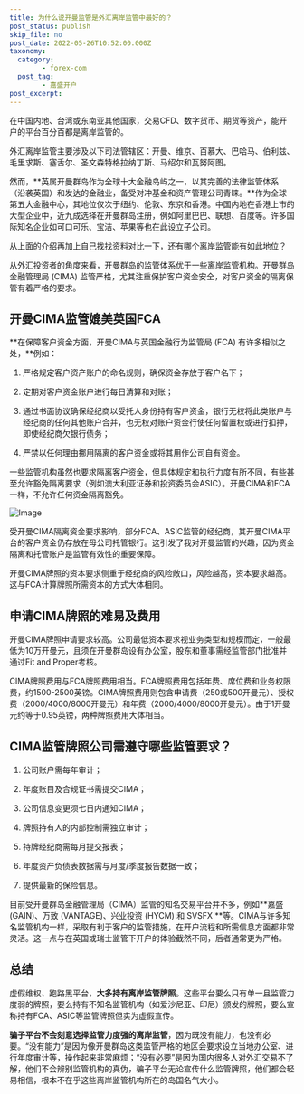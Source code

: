 ```yaml
---
title: 为什么说开曼监管是外汇离岸监管中最好的？
post_status: publish
skip_file: no
post_date: 2022-05-26T10:52:00.000Z
taxonomy:
  category:
        - forex-com
  post_tag:
        - 嘉盛开户
post_excerpt: 
---
```

在中国内地、台湾或东南亚其他国家，交易CFD、数字货币、期货等资产，能开户的平台百分百都是离岸监管的。

外汇离岸监管主要涉及以下司法管辖区：开曼、维京、百慕大、巴哈马、伯利兹、毛里求斯、塞舌尔、圣文森特格拉纳丁斯、马绍尔和瓦努阿图。

然而，**英属开曼群岛作为全球十大金融岛屿之一，以其完善的法律监管体系（沿袭英国）和发达的金融业，备受对冲基金和资产管理公司青睐。**作为全球第五大金融中心，其地位仅次于纽约、伦敦、东京和香港。中国内地在香港上市的大型企业中，近九成选择在开曼群岛注册，例如阿里巴巴、联想、百度等。许多国际知名企业如可口可乐、宝洁、苹果等也在此设立子公司。

从上面的介绍再加上自己找找资料对比一下，还有哪个离岸监管能有如此地位？

从外汇投资者的角度来看，开曼群岛的监管体系优于一些离岸监管机构。开曼群岛金融管理局 (CIMA) 监管严格，尤其注重保护客户资金安全，对客户资金的隔离保管有着严格的要求。

## 开曼CIMA监管媲美英国FCA

**在保障客户资金方面，开曼CIMA与英国金融行为监管局 (FCA) 有许多相似之处，**例如：

1. 严格规定客户资产账户的命名规则，确保资金存放于客户名下；

1. 定期对客户资金账户进行每日清算和对账；

1. 通过书面协议确保经纪商以受托人身份持有客户资金，银行无权将此类账户与经纪商的任何其他账户合并，也无权对账户资金行使任何留置权或进行扣押，即使经纪商欠银行债务；

1. 严禁以任何理由挪用隔离的客户资金或将其用作公司自有资金。

一些监管机构虽然也要求隔离客户资金，但具体规定和执行力度有所不同，有些甚至允许豁免隔离要求（例如澳大利亚证券和投资委员会ASIC）。开曼CIMA和FCA一样，不允许任何资金隔离豁免。

![Image](https://prod-files-secure.s3.us-west-2.amazonaws.com/39ed1227-6d7d-4570-be36-9ccd4a2c4241/bd849744-3fcb-4a37-8312-357962c8f065/image.png?X-Amz-Algorithm=AWS4-HMAC-SHA256&X-Amz-Content-Sha256=UNSIGNED-PAYLOAD&X-Amz-Credential=ASIAZI2LB4665LGZRGVV%2F20250723%2Fus-west-2%2Fs3%2Faws4_request&X-Amz-Date=20250723T221359Z&X-Amz-Expires=3600&X-Amz-Security-Token=IQoJb3JpZ2luX2VjEPT%2F%2F%2F%2F%2F%2F%2F%2F%2F%2FwEaCXVzLXdlc3QtMiJIMEYCIQDlFTgmBoXNWg4bng3uu7e3%2BpFB7L3vm7BA3hMmM06r5gIhAP5Gh2GTF6ExN%2BUtIaNaY0d1TwU5kgMy0MwR5IiDT6oYKv8DCB0QABoMNjM3NDIzMTgzODA1IgyVLft%2FLwIkf4DbrSAq3AOR4ID1VqdVLDUClRSlpqYAWn4g0eLcojT425XO8jN1y18flAzQFw6FrSohhS4vGP0Bx6iahu6X9Yt8fYwPz0xs%2FE%2BZaPNd8KeX8dwaEl0HpbYdJHQZTPtTHyV1J8CvBnfCzk%2FOD8MI6R2Bjhz6JudQfqiH0uBiA%2F5cL7YvINV%2FEvQXKNzg29pDZmm4igV31fg3ePhYN5aMLVWq5VeQITBmnyCVUIJgwp9W0emhS%2B6C1eq3eW64n8uy7UiLxuzNoRm%2FoRYro4WcVY%2Fjoqban6gGF1q9LzZFOxDJicZyy3c0Shw2pqJk2AezpJGBR8%2F2BWGNhyLzHOM5L5H60bRF%2F8m7sl9hQJSTJeH51GdCH49BPOrJ%2BCpOmpAcWHVATl%2BIjIxEUpk8W24Z8soAT3EaSmnb5T8Qrxc8zOJC9Td3bRvIAjA7YhwYULuKHsBlTKqvc%2FEOApRjTTCdygquBS%2BONEnPJPAOjdUcWClaFvrV0oPWnkpSDQXtyrPy0B5yYFj0rbA4nqxU%2FWAL44hex63qr82dNw8y6LOJWlJaDoEDRELlrjFddmao4rRgFAIbtAckYr0eT6%2BWiZfDzxXl1m%2B8AzVMXMvMNWXBRsHuD%2BoWN0tPk0MaRQYnII2chynH7jC9gYXEBjqkAWshWB9kGawduhpPqQAqlSa7XHcLWHLMEagYaGetaAfM6aSCzv9exSxMW%2FlfoNpsQWZYWcF%2BXsqNjp0W0J4lK9w0%2BDzM63VXg%2Bzyj%2Fiamy9FK7z5Y1aR9SsYdG5KEmC6BKNQMb6Tz6g2JmUJ%2FI0ZEu3Zbvpx15LLKVTdJBo1dVSyjz793J9YTiFLdwZ%2FNuQ%2BxTfpBnpExhifBQqFQDbWANKPSo65&X-Amz-Signature=4407c6cf1cd7c2186b213ed29adcbd55b72d48f202c1dffd9022cf4046eafdf1&X-Amz-SignedHeaders=host&x-amz-checksum-mode=ENABLED&x-id=GetObject)

受开曼CIMA隔离资金要求影响，部分FCA、ASIC监管的经纪商，其开曼CIMA平台的客户资金仍存放在母公司托管银行。这引发了我对开曼监管的兴趣，因为资金隔离和托管账户是监管有效性的重要保障。

开曼CIMA牌照的资本要求侧重于经纪商的风险敞口，风险越高，资本要求越高。这与FCA计算牌照所需资本的方式大体相同。

## **申请CIMA牌照的难易及费用**

开曼CIMA牌照申请要求较高。公司最低资本要求视业务类型和规模而定，一般最低为10万开曼元，且须在开曼群岛设有办公室，股东和董事需经监管部门批准并通过Fit and Proper考核。

CIMA牌照费用与FCA牌照费用相当。FCA牌照费用包括年费、席位费和业务权限费，约1500-2500英镑。CIMA牌照费用则包含申请费（250或500开曼元）、授权费（2000/4000/8000开曼元）和年费（2000/4000/8000开曼元）。由于1开曼元约等于0.95英镑，两种牌照费用大体相当。

## CIMA监管牌照公司需遵守哪些监管要求？

1. 公司账户需每年审计；

1. 年度账目及合规证书需提交CIMA；

1. 公司信息变更须七日内通知CIMA；

1. 牌照持有人的内部控制需独立审计；

1. 持牌经纪商需每月提交报表；

1. 年度资产负债表数据需与月度/季度报告数据一致；

1. 提供最新的保险信息。

目前受开曼群岛金融管理局（CIMA）监管的知名交易平台并不多，例如**嘉盛 (GAIN)、万致 (VANTAGE)、兴业投资 (HYCM) 和 SVSFX **等。CIMA与许多知名监管机构一样，采取有利于客户的监管措施，在开户流程和所需信息方面都非常灵活。这一点与在英国或瑞士监管下开户的体验截然不同，后者通常更为严格。

## 总结

虚假维权、跑路黑平台，**大多持有离岸监管牌照**。这些平台要么只有单一且监管力度弱的牌照，要么持有不知名监管机构（如爱沙尼亚、印尼）颁发的牌照，要么宣称持有FCA、ASIC等监管牌照但实为虚假宣传。

**骗子平台不会刻意选择监管力度强的离岸监管**，因为既没有能力，也没有必要。“没有能力”是因为像开曼群岛这类监管严格的地区会要求设立当地办公室、进行年度审计等，操作起来非常麻烦；“没有必要”是因为国内很多人对外汇交易不了解，他们不会辨别监管机构的真伪，骗子平台无论宣传什么监管牌照，他们都会轻易相信，根本不在乎这些离岸监管机构所在的岛国名气大小。
